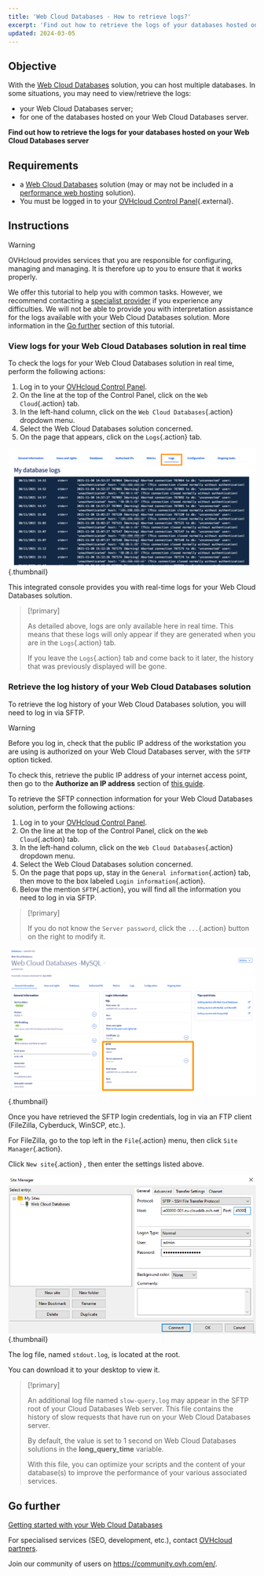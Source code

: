 ```yaml
---
title: 'Web Cloud Databases - How to retrieve logs?'
excerpt: 'Find out how to retrieve the logs of your databases hosted on your Web Cloud Databases server'
updated: 2024-03-05
---
```


## Objective

With the [Web Cloud Databases](https://www.ovhcloud.com/en-sg/web-cloud/databases/) solution, you can host multiple databases. In some situations, you may need to view/retrieve the logs:

- your Web Cloud Databases server;
- for one of the databases hosted on your Web Cloud Databases server.

**Find out how to retrieve the logs for your databases hosted on your Web Cloud Databases server**

## Requirements

- a [Web Cloud Databases](https://www.ovhcloud.com/en-sg/web-cloud/databases/) solution (may or may not be included in a [performance web hosting](https://www.ovhcloud.com/en-sg/web-hosting/) solution).
- You must be logged in to your [OVHcloud Control Panel](https://ca.ovh.com/auth/?action=gotomanager&from=https://www.ovh.com/sg/&ovhSubsidiary=sg){.external}.

## Instructions

> [!warning]
>
> OVHcloud provides services that you are responsible for configuring, managing and managing. It is therefore up to you to ensure that it works properly.
> 
> We offer this tutorial to help you with common tasks. However, we recommend contacting a [specialist provider](https://partner.ovhcloud.com/en-sg/directory/) if you experience any difficulties. We will not be able to provide you with interpretation assistance for the logs available with your Web Cloud Databases solution. More information in the [Go further](#go-further) section of this tutorial.
>

### View logs for your Web Cloud Databases solution in real time

To check the logs for your Web Cloud Databases solution in real time, perform the following actions:

1. Log in to your [OVHcloud Control Panel](https://ca.ovh.com/auth/?action=gotomanager&from=https://www.ovh.com/sg/&ovhSubsidiary=sg).
2. On the line at the top of the Control Panel, click on the `Web Cloud`{.action} tab.
3. In the left-hand column, click on the `Web Cloud Databases`{.action} dropdown menu.
4. Select the Web Cloud Databases solution concerned.
5. On the page that appears, click on the `Logs`{.action} tab.

![Web Cloud Databases](images/tab-with-logs.png){.thumbnail}

This integrated console provides you with real-time logs for your Web Cloud Databases solution.

> [!primary]
>
> As detailed above, logs are only available here in real time. This means that these logs will only appear if they are generated when you are in the `Logs`{.action} tab. 
>
> If you leave the `Logs`{.action} tab and come back to it later, the history that was previously displayed will be gone.
>

### Retrieve the log history of your Web Cloud Databases solution

To retrieve the log history of your Web Cloud Databases solution, you will need to log in via SFTP.

> [!warning]
>
> Before you log in, check that the public IP address of the workstation you are using is authorized on your Web Cloud Databases server, with the `SFTP` option ticked.
>
> To check this, retrieve the public IP address of your internet access point, then go to the **Authorize an IP address** section of [this guide](/pages/web_cloud/web_cloud_databases/starting_with_clouddb).
>

To retrieve the SFTP connection information for your Web Cloud Databases solution, perform the following actions:

1. Log in to your [OVHcloud Control Panel](https://ca.ovh.com/auth/?action=gotomanager&from=https://www.ovh.com/sg/&ovhSubsidiary=sg).
2. On the line at the top of the Control Panel, click on the `Web Cloud`{.action} tab.
3. In the left-hand column, click on the `Web Cloud Databases`{.action} dropdown menu.
4. Select the Web Cloud Databases solution concerned.
5. On the page that pops up, stay in the `General information`{.action} tab, then move to the box labeled `Login information`{.action}.
6. Below the mention `SFTP`{.action}, you will find all the information you need to log in via SFTP.

> [!primary]
>
> If you do not know the `Server password`, click the `...`{.action} button on the right to modify it.
>

![Web Cloud Databases](images/sftp-login.png){.thumbnail}

Once you have retrieved the SFTP login credentials, log in via an FTP client (FileZilla, Cyberduck, WinSCP, etc.).

For FileZilla, go to the top left in the `File`{.action} menu, then click `Site Manager`{.action}.

Click `New site`{.action} , then enter the settings listed above.

![Web Cloud Databases](images/site-manager.png){.thumbnail}

The log file, named `stdout.log`, is located at the root.

You can download it to your desktop to view it.

> [!primary]
>
> An additional log file named `slow-query.log` may appear in the SFTP root of your Cloud Databases Web server.
> This file contains the history of slow requests that have run on your Web Cloud Databases server. 
> 
> By default, the value is set to 1 second on Web Cloud Databases solutions in the **long_query_time** variable.
> 
> With this file, you can optimize your scripts and the content of your database(s) to improve the performance of your various associated services.
>

## Go further <a name="go-further"></a>

[Getting started with your Web Cloud Databases](/pages/web_cloud/web_cloud_databases/starting_with_clouddb)
 
For specialised services (SEO, development, etc.), contact [OVHcloud partners](https://partner.ovhcloud.com/en-sg/directory/).
  
Join our community of users on <https://community.ovh.com/en/>.